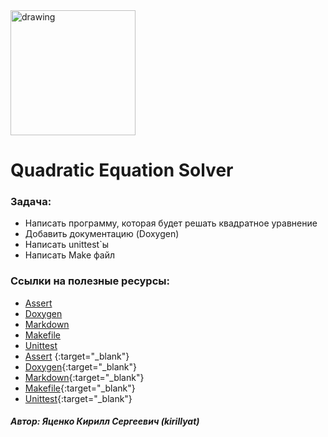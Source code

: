 <img src="http://talisman.ispras.ru/wp-content/uploads/2019/01/logo_RU.jpg" alt="drawing" width="200"/>

# Quadratic Equation Solver

### Задача: 
- Написать программу, которая будет решать квадратное уравнение
- Добавить документацию (Doxygen)
- Написать unittest`ы
- Написать Make файл



### Ссылки на полезные ресурсы:
- <a href="https://habr.com/ru/post/141080" target="_blank">Assert</a>
- <a href="https://habr.com/ru/post/252101" target="_blank">Doxygen</a>
- <a href="https://github.com/sandino/Markdown-Cheatsheet" target="_blank">Markdown</a>
- <a href="https://habr.com/ru/post/155201" target="_blank">Makefile</a>
- <a href="https://habr.com/ru/post/169381" target="_blank">Unittest</a>
- [Assert](https://habr.com/ru/post/141080) {:target="_blank"}
- [Doxygen](https://habr.com/ru/post/252101){:target="_blank"}
- [Markdown](https://github.com/sandino/Markdown-Cheatsheet){:target="_blank"}
- [Makefile](https://habr.com/ru/post/155201){:target="_blank"}
- [Unittest](https://habr.com/ru/post/169381){:target="_blank"}


##### Автор: Яценко Кирилл Сергеевич (kirillyat)
